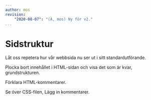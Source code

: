 ```yaml
---
author: mos
revision:
    "2020-08-07": "(A, mos) Ny för v2."
...
```

Sidstruktur
==================================

Låt oss repetera hur vår webbsida nu ser ut i sitt standardutförande.

<!--more-->

Plocka bort innehållet i HTML-sidan och visa det som är kvar, grundstrukturen.

Förklara HTML-kommentarer.

Se över CSS-filen, Lägg in kommentarer.
